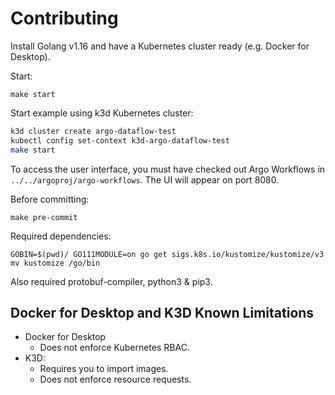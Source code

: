 # Contributing

Install Golang v1.16 and have a Kubernetes cluster ready (e.g. Docker for Desktop).

Start:

```
make start
```

Start example using k3d Kubernetes cluster:

```bash
k3d cluster create argo-dataflow-test
kubectl config set-context k3d-argo-dataflow-test
make start
```

To access the user interface, you must have checked out Argo Workflows in `../../argoproj/argo-workflows`. The UI will
appear on port 8080.

Before committing:

```
make pre-commit
```

Required dependencies:

```
GOBIN=$(pwd)/ GO111MODULE=on go get sigs.k8s.io/kustomize/kustomize/v3
mv kustomize /go/bin
```

Also required protobuf-compiler, python3 & pip3.

## Docker for Desktop and K3D Known Limitations

* Docker for Desktop
    * Does not enforce Kubernetes RBAC.
* K3D:
    * Requires you to import images.
    * Does not enforce resource requests.